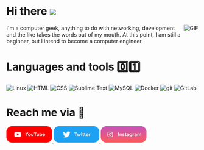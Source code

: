 # Hi there <img src="https://media.giphy.com/media/hvRJCLFzcasrR4ia7z/giphy.gif" width="25px">

<img align="right" padding-left="5" height="100px" alt="GIF" src="https://i.pinimg.com/originals/e4/26/70/e426702edf874b181aced1e2fa5c6cde.gif" />
I'm a computer geek, anything to do with networking, development and the like takes the words out of my mouth. At this point, I am still a beginner, but I intend to become a computer engineer.

# Languages and tools 0️⃣1️⃣

<img alt="Linux" src="https://img.shields.io/badge/Linux-FCC624?style=for-the-badge&logo=linux&logoColor=black"> <img alt="HTML" src="https://i.imgur.com/V9Y95DO_d.webp?maxwidth=760&fidelity=grand"> <img alt="CSS" src="https://i.imgur.com/C9Bif3O_d.webp?maxwidth=760&fidelity=grand"> <img alt="Sublime Text" src="https://img.shields.io/static/v1?style=for-the-badge&message=Sublime+Text&color=222222&logo=Sublime+Text&logoColor=FF9800&label="> <img alt="MySQL" src="https://img.shields.io/badge/mysql-%2300f.svg?style=for-the-badge&logo=mysql&logoColor=white"> <img alt="Docker" src="https://img.shields.io/badge/-Docker-46a2f1?&style=for-the-badge&logo=docker&logoColor=white" /> <img alt="git" src="https://img.shields.io/badge/-Git-F05032?&style=for-the-badge&logo=git&logoColor=white" /> <img alt="GitLab" src="https://img.shields.io/badge/gitlab-%23181717.svg?style=for-the-badge&logo=gitlab&logoColor=white"> 

# Reach me via 🔎

<p float="left">

<a href="https://www.youtube.com/channel/UCsWUThd4cMJY3OXT8depQTw" title="Redirect to YouTube">
    <img src="/assets/youtube.png" width="120" alt="YouTube" />
  </a>
  
  <a href="https://twitter.com/showzur" title="Redirect to Twitter">
    <img src="/assets/twitter.png" width="120" alt="Twitter" />
  </a>
  
  <a href="https://www.instagram.com/showzur/" title="Redirect to Instagram">
    <img src="/assets/instagram.png" width="120" alt="Instagram" />
  </a>

</p>
